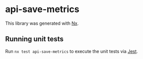 # api-save-metrics

This library was generated with [Nx](https://nx.dev).

## Running unit tests

Run `nx test api-save-metrics` to execute the unit tests via [Jest](https://jestjs.io).
